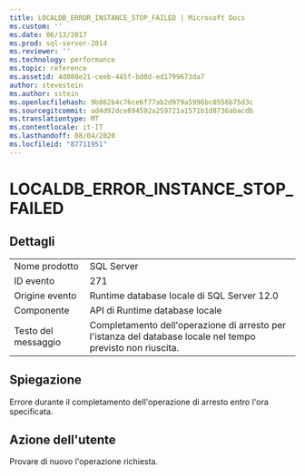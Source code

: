 ```yaml
---
title: LOCALDB_ERROR_INSTANCE_STOP_FAILED | Microsoft Docs
ms.custom: ''
ms.date: 06/13/2017
ms.prod: sql-server-2014
ms.reviewer: ''
ms.technology: performance
ms.topic: reference
ms.assetid: 4d088e21-ceeb-445f-bd0d-ed1799673da7
author: stevestein
ms.author: sstein
ms.openlocfilehash: 9b862b4c76ce6f77ab2d979a5996bc0556b75d3c
ms.sourcegitcommit: ad4d92dce894592a259721a1571b1d8736abacdb
ms.translationtype: MT
ms.contentlocale: it-IT
ms.lasthandoff: 08/04/2020
ms.locfileid: "87711951"
---
```

# <a name="localdb_error_instance_stop_failed"></a>LOCALDB_ERROR_INSTANCE_STOP_FAILED
    
## <a name="details"></a>Dettagli  
  
|||  
|-|-|  
|Nome prodotto|SQL Server|  
|ID evento|271|  
|Origine evento|Runtime database locale di SQL Server 12.0|  
|Componente|API di Runtime database locale|  
|Testo del messaggio|Completamento dell'operazione di arresto per l'istanza del database locale nel tempo previsto non riuscita.|  
  
## <a name="explanation"></a>Spiegazione  
 Errore durante il completamento dell'operazione di arresto entro l'ora specificata.  
  
## <a name="user-action"></a>Azione dell'utente  
 Provare di nuovo l'operazione richiesta.  
  
  
